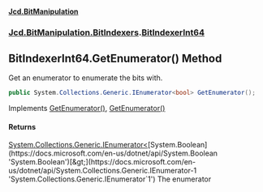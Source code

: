 ﻿#### [Jcd.BitManipulation](index.md 'index')

### [Jcd.BitManipulation.BitIndexers](Jcd.BitManipulation.BitIndexers.md 'Jcd.BitManipulation.BitIndexers').[BitIndexerInt64](Jcd.BitManipulation.BitIndexers.BitIndexerInt64.md 'Jcd.BitManipulation.BitIndexers.BitIndexerInt64')

## BitIndexerInt64.GetEnumerator() Method

Get an enumerator to enumerate the bits with.

```csharp
public System.Collections.Generic.IEnumerator<bool> GetEnumerator();
```

Implements [GetEnumerator()](https://docs.microsoft.com/en-us/dotnet/api/System.Collections.Generic.IEnumerable-1.GetEnumerator 'System.Collections.Generic.IEnumerable`1.GetEnumerator'), [GetEnumerator()](https://docs.microsoft.com/en-us/dotnet/api/System.Collections.IEnumerable.GetEnumerator 'System.Collections.IEnumerable.GetEnumerator')

#### Returns

[System.Collections.Generic.IEnumerator&lt;](https://docs.microsoft.com/en-us/dotnet/api/System.Collections.Generic.IEnumerator-1 'System.Collections.Generic.IEnumerator`1')[System.Boolean](https://docs.microsoft.com/en-us/dotnet/api/System.Boolean 'System.Boolean')[&gt;](https://docs.microsoft.com/en-us/dotnet/api/System.Collections.Generic.IEnumerator-1 'System.Collections.Generic.IEnumerator`1')
The enumerator